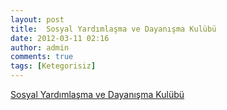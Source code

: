 ```yaml
---
layout: post
title:  Sosyal Yardımlaşma ve Dayanışma Kulübü
date: 2012-03-11 02:16
author: admin
comments: true
tags: [Ketegorisiz]
---
```

<a href="http://ggenel.googlecode.com/files/Sosyal%20Yard%C4%B1mla%C5%9Fma%20ve%20Dayan%C4%B1%C5%9Fma%20Kul%C3%BCb%C3%BC.rar">Sosyal Yardımlaşma ve Dayanışma Kulübü</a>

